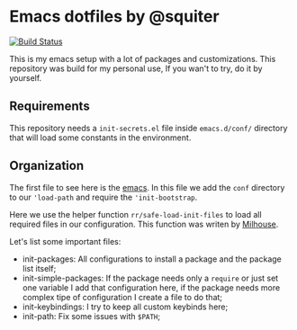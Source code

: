 # Emacs dotfiles by @squiter

[![Build Status](https://travis-ci.org/squiter/emacs-dotfiles.svg?branch=master)](https://travis-ci.org/squiter/emacs-dotfiles)

This is my emacs setup with a lot of packages and customizations. This
repository was build for my personal use, If you wan't to try, do it
by yourself.

## Requirements

This repository needs a `init-secrets.el` file inside `emacs.d/conf/`
directory that will load some constants in the environment.

## Organization

The first file to see here is
the
[emacs](https://github.com/squiter/emacs-dotfiles/blob/master/emacs). In
this file we add the `conf` directory to our `'load-path` and require
the `'init-bootstrap`.  

Here we use the helper function `rr/safe-load-init-files` to load all
required files in our configuration. This function was writen
by [Milhouse](https://github.com/rranelli/emacs-dotfiles).

Let's list some important files:
- init-packages: All configurations to install a package and the
  package list itself;
- init-simple-packages: If the package needs only a `require` or just
  set one variable I add that configuration here, if the package needs
  more complex tipe of configuration I create a file to do that;
- init-keybindings: I try to keep all custom keybinds here;
- init-path: Fix some issues with `$PATH`;
